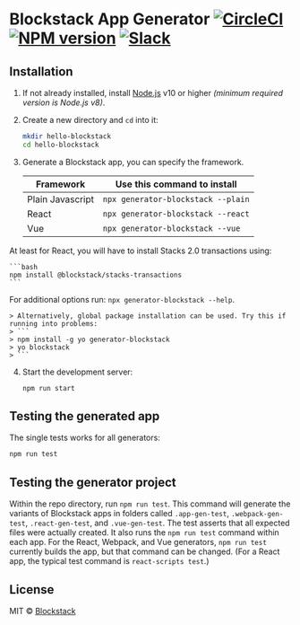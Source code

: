 # Blockstack App Generator [![CircleCI][circleci-image]][circleci-url] [![NPM version][npm-image]][npm-url] [![Slack][slack-image]][slack-url]

## Installation

1. If not already installed, install [Node.js](https://nodejs.org/) v10 or higher _(minimum required version is Node.js v8)_.

2. Create a new directory and `cd` into it:

    ```bash
    mkdir hello-blockstack
    cd hello-blockstack
    ```
    
3. Generate a Blockstack app, you can specify the framework.

    | Framework | Use this command to install |
    |------------------|-----------------------------|
    | Plain Javascript | `npx generator-blockstack --plain` |
    | React | `npx generator-blockstack --react` |
    | Vue | `npx generator-blockstack --vue` |

  At least for React, you will have to install Stacks 2.0 transactions using:
    
    ```bash
    npm install @blockstack/stacks-transactions
    ```
  
   
   For additional options run: `npx generator-blockstack --help`.

    > Alternatively, global package installation can be used. Try this if running into problems:
    > ```
    > npm install -g yo generator-blockstack
    > yo blockstack
    > ```

4. Start the development server:

    ```bash
    npm run start
    ```


## Testing the generated app

The single tests works for all generators:


```bash
npm run test
```


## Testing the generator project

Within the repo directory, run `npm run test`. This command will generate the variants of Blockstack apps 
in folders called `.app-gen-test`, `.webpack-gen-test`, `.react-gen-test`, and `.vue-gen-test`. The test asserts 
that all expected files were actually created. It also runs the `npm run test` command within each app. For the
React, Webpack, and Vue generators, `npm run test` currently builds the app, but that command can be
changed. (For a React app, the typical test command is `react-scripts test`.)

## License

MIT © [Blockstack](https://blockstack.com)


[npm-image]: https://img.shields.io/npm/v/generator-blockstack.svg
[npm-url]: https://www.npmjs.com/package/generator-blockstack
[circleci-image]: https://circleci.com/gh/blockstack/blockstack-app-generator.svg?style=shield&circle-token=:circle-token
[circleci-url]: https://circleci.com/gh/blockstack/blockstack-app-generator/tree/master
[slack-image]: https://img.shields.io/badge/join-slack-e32072.svg
[slack-url]: http://slack.blockstack.org/
